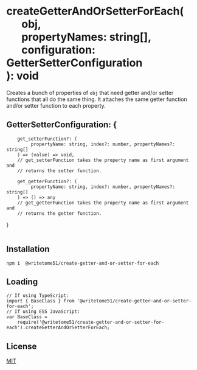 # createGetterAndOrSetterForEach(<br>&nbsp;&nbsp;&nbsp;&nbsp;&nbsp;&nbsp;obj,<br>&nbsp;&nbsp;&nbsp;&nbsp;&nbsp;&nbsp;propertyNames: string[],<br>&nbsp;&nbsp;&nbsp;&nbsp;&nbsp;&nbsp;configuration: GetterSetterConfiguration<br>): void

Creates a bunch of properties of `obj` that need getter and/or setter
functions that all do the same thing. It attaches the same getter function and/or
setter function to each property. 


## GetterSetterConfiguration:  {
        get_setterFunction?: (
             propertyName: string, index?: number, propertyNames?: string[]
        ) => (value) => void,
	    // get_setterFunction takes the property name as first argument and 
	    // returns the setter function.
	    
        get_getterFunction?: (
             propertyName: string, index?: number, propertyNames?: string[]
        ) => () => any
	    // get_getterFunction takes the property name as first argument and 
	    // returns the getter function.
}


```

```


## Installation
`npm i  @writetome51/create-getter-and-or-setter-for-each`


## Loading
```
// If using TypeScript:
import { BaseClass } from '@writetome51/create-getter-and-or-setter-for-each';
// If using ES5 JavaScript:
var BaseClass = 
	require('@writetome51/create-getter-and-or-setter-for-each').createGetterAndOrSetterForEach;
```

## License
[MIT](https://choosealicense.com/licenses/mit/)
